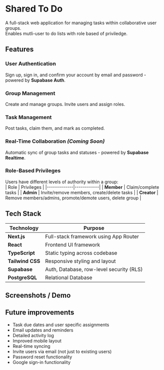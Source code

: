 # Shared To Do

A full-stack web application for managing tasks within collaborative user groups.  
Enables mutli-user to do lists with role based of priviledge.

## Features

### User Authentication  
Sign up, sign in, and confirm your account by email and password - powered by **Supabase Auth**.

### Group Management  
Create and manage groups. Invite users and assign roles.

### Task Management
Post tasks, claim them, and mark as completed.

### Real-Time Collaboration *(Coming Soon)*   
Automatic sync of group tasks and statuses - powered by **Supabase Realtime**.

### Role-Based Privileges  
Users have different levels of authority within a group:  
| Role        | Privileges |
|-------------|------------|
| **Member**  | Claim/complete tasks |
| **Admin**   | Invite/remove members, create/delete tasks |
| **Creator** | Remove members/admins, promote/demote users, delete group |

## Tech Stack  

| Technology       | Purpose |
|------------------|----------|
| **Next.js**      | Full-stack framework using App Router |
| **React**        | Frontend UI framework |
| **TypeScript**   | Static typing across codebase |
| **Tailwind CSS** | Responsive styling and layout |
| **Supabase**     | Auth, Database, row-level security (RLS) |
| **PostgreSQL**   | Relational Database |

## Screenshots / Demo  

## Future improvements  
- Task due dates and user specific assignments  
- Email updates and reminders
- Detailed activity log
- Improved mobile layout  
- Real-time syncing
- Invite users via email (not just to existing users)
- Password reset functionality
- Google sign-in functionality